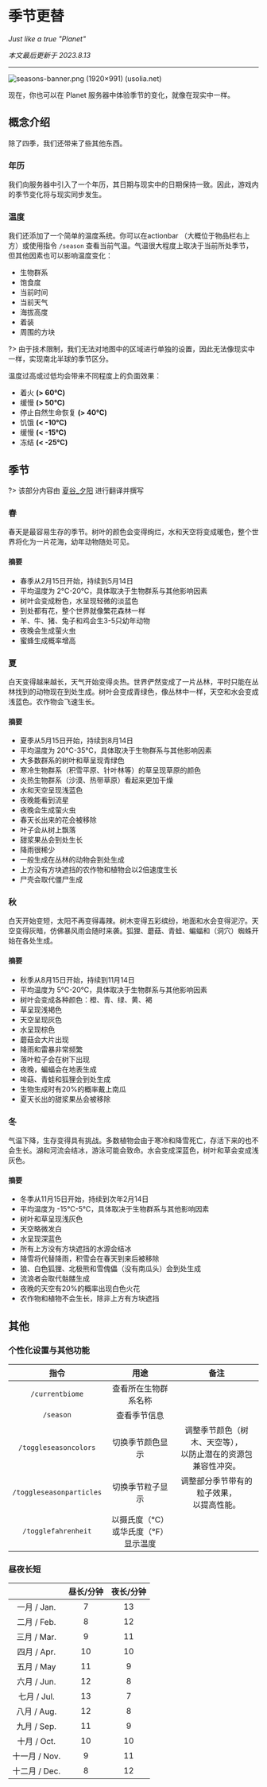 # 季节更替

*Just like a true "Planet"*

*本文最后更新于 2023.8.13*

----
![seasons-banner.png (1920×991) (usolia.net)](https://usolia.net/img/docs/pl01/seasons/seasons-banner.png)

现在，你也可以在 Planet 服务器中体验季节的变化，就像在现实中一样。

## 概念介绍

除了四季，我们还带来了些其他东西。

### 年历

我们向服务器中引入了一个年历，其日期与现实中的日期保持一致。因此，游戏内的季节变化将与现实同步发生。

### 温度

我们还添加了一个简单的温度系统。你可以在actionbar （大概位于物品栏右上方）或使用指令 `/season` 查看当前气温。气温很大程度上取决于当前所处季节，但其他因素也可以影响温度变化：

- 生物群系
- 饱食度
- 当前时间
- 当前天气
- 海拔高度
- 着装
- 周围的方块

?> 由于技术限制，我们无法对地图中的区域进行单独的设置，因此无法像现实中一样，实现南北半球的季节区分。

温度过高或过低均会带来不同程度上的负面效果：

- 着火 **(> 60℃)**
- 缓慢 **(> 50℃)**
- 停止自然生命恢复 **(> 40℃)**
- 饥饿 **(< -10℃)**
- 缓慢 **(< -15℃)**
- 冻结 **(< -25℃)**


## 季节

?> 该部分内容由 [夏谷_夕阳](https://usolia.net/members/320/) 进行翻译并撰写

### 春

春天是最容易生存的季节。树叶的颜色会变得绚烂，水和天空将变成暖色，整个世界将化为一片花海，幼年动物随处可见。

#### 摘要

- 春季从2月15日开始，持续到5月14日
- 平均温度为 2°C-20°C，具体取决于生物群系与其他影响因素
- 树叶会变成粉色，水呈现轻微的淡蓝色
- 到处都有花，整个世界就像繁花森林一样
- 羊、牛、猪、兔子和鸡会生3-5只幼年动物
- 夜晚会生成萤火虫
- 蜜蜂生成概率增高

### 夏

白天变得越来越长，天气开始变得炎热。世界俨然变成了一片丛林，平时只能在丛林找到的动物现在到处生成。树叶会变成青绿色，像丛林中一样，天空和水会变成浅蓝色。农作物会飞速生长。

#### 摘要

- 夏季从5月15日开始，持续到8月14日
- 平均温度为 20°C-35°C，具体取决于生物群系与其他影响因素
- 大多数群系的树叶和草呈现青绿色
- 寒冷生物群系（积雪平原、针叶林等）的草呈现草原的颜色
- 炎热生物群系（沙漠、热带草原）看起来更加干燥
- 水和天空呈现浅蓝色
- 夜晚能看到流星
- 夜晚会生成萤火虫
- 春天长出来的花会被移除
- 叶子会从树上飘落
- 甜浆果丛会到处生长
- 降雨很稀少
- 一般生成在丛林的动物会到处生成
- 上方没有方块遮挡的农作物和植物会以2倍速度生长
- 尸壳会取代僵尸生成

### 秋

白天开始变短，太阳不再变得毒辣。树木变得五彩缤纷，地面和水会变得泥泞。天空变得灰暗，仿佛暴风雨会随时来袭。狐狸、蘑菇、青蛙、蝙蝠和（洞穴）蜘蛛开始在各处生成。

#### 摘要

- 秋季从8月15日开始，持续到11月14日
- 平均温度为 5°C-20°C，具体取决于生物群系与其他影响因素
- 树叶会变成各种颜色：橙、青、绿、黄、褐
- 草呈现浅褐色
- 天空呈现灰色
- 水呈现棕色
- 蘑菇会大片出现
- 降雨和雷暴非常频繁
- 落叶粒子会在树下出现
- 夜晚，蝙蝠会在地表生成
- 哞菇、青蛙和狐狸会到处生成
- 生物生成时有20%的概率戴上南瓜
- 夏天长出的甜浆果丛会被移除

### 冬

气温下降，生存变得具有挑战。多数植物会由于寒冷和降雪死亡，存活下来的也不会生长。湖和河流会结冰，游泳可能会致命。水会变成深蓝色，树叶和草会变成浅灰色。

#### 摘要

- 冬季从11月15日开始，持续到次年2月14日
- 平均温度为 -15°C-5°C，具体取决于生物群系与其他影响因素
- 树叶和草呈现浅灰色
- 天空略微发白
- 水呈现深蓝色
- 所有上方没有方块遮挡的水源会结冰
- 降雪将代替降雨，积雪会在春天到来后被移除
- 狼、白色狐狸、北极熊和雪傀儡（没有南瓜头）会到处生成
- 流浪者会取代骷髅生成
- 夜晚的天空有20%的概率出现白色火花
- 农作物和植物不会生长，除非上方有方块遮挡

## 其他

### 个性化设置与其他功能

|           指令           |                  用途                  |                               备注                               |
|:------------------------:|:--------------------------------------:|:----------------------------------------------------------------:|
|     `/currentbiome`      |          查看所在生物群系名称          |                                                                  |
|        `/season`         |              查看季节信息              |                                                                  |
|  `/toggleseasoncolors`   |            切换季节颜色显示            | 调整季节颜色（树木、天空等），<br>以防止潜在的资源包兼容性冲突。 |
| `/toggleseasonparticles` |            切换季节粒子显示            |           调整部分季节带有的粒子效果，<br>以提高性能。           |
|   `/togglefahrenheit`    | 以摄氏度（℃）<br>或华氏度（℉）显示温度 |                                                                  |

### 昼夜长短

|               | 昼长/分钟 | 夜长/分钟 |
|:-------------:|:---------:|:---------:|
|  一月 / Jan.  |     7     |    13     |
|  二月 / Feb.  |     8     |    12     |
|  三月 / Mar.  |     9     |    11     |
|  四月 / Apr.  |    10     |    10     |
|  五月 / May   |    11     |     9     |
|  六月 / Jun.  |    12     |     8     |
|  七月 / Jul.  |    13     |     7     |
|  八月 / Aug.  |    12     |     8     |
|  九月 / Sep.  |    11     |     9     |
|  十月 / Oct.  |    10     |    10     |
| 十一月 / Nov. |     9     |    11     |
| 十二月 / Dec. |     8     |    12     |

